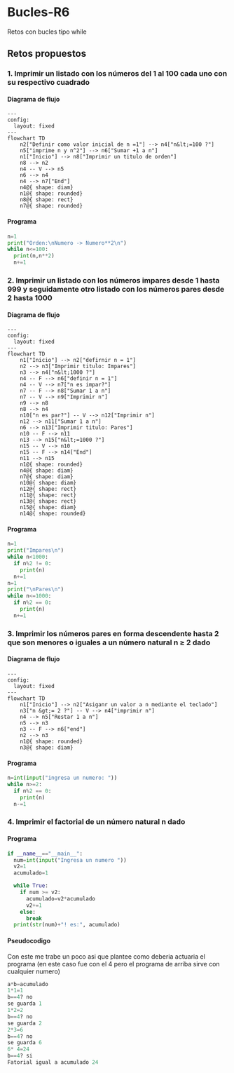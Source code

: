 # Bucles-R6
Retos con bucles tipo while
## Retos propuestos
### 1. Imprimir un listado con los números del 1 al 100 cada uno con su respectivo cuadrado
#### Diagrama de flujo
```mermaid
---
config:
  layout: fixed
---
flowchart TD
    n2["Definir como valor inicial de n =1"] --> n4["n&lt;=100 ?"]
    n5["imprime n y n^2"] --> n6["Sumar +1 a n"]
    n1["Inicio"] --> n8["Imprimir un titulo de orden"]
    n8 --> n2
    n4 -- V --> n5
    n6 --> n4
    n4 --> n7["End"]
    n4@{ shape: diam}
    n1@{ shape: rounded}
    n8@{ shape: rect}
    n7@{ shape: rounded}
```
#### Programa
```python
n=1
print("Orden:\nNumero -> Numero**2\n")
while n<=100:
  print(n,n**2)
  n+=1
```
### 2. Imprimir un listado con los números impares desde 1 hasta 999 y seguidamente otro listado con los números pares desde 2 hasta 1000
#### Diagrama de flujo
```mermaid
---
config:
  layout: fixed
---
flowchart TD
    n1["Inicio"] --> n2["defirnir n = 1"]
    n2 --> n3["Imprimir titulo: Impares"]
    n3 --> n4["n&lt;1000 ?"]
    n4 -- F --> n6["definir n = 1"]
    n4 -- V --> n7["n es impar?"]
    n7 -- F --> n8["Sumar 1 a n"]
    n7 -- V --> n9["Imprimir n"]
    n9 --> n8
    n8 --> n4
    n10["n es par?"] -- V --> n12["Imprimir n"]
    n12 --> n11["Sumar 1 a n"]
    n6 --> n13["Imprimir titulo: Pares"]
    n10 -- F --> n11
    n13 --> n15["n&lt;=1000 ?"]
    n15 -- V --> n10
    n15 -- F --> n14["End"]
    n11 --> n15
    n1@{ shape: rounded}
    n4@{ shape: diam}
    n7@{ shape: diam}
    n10@{ shape: diam}
    n12@{ shape: rect}
    n11@{ shape: rect}
    n13@{ shape: rect}
    n15@{ shape: diam}
    n14@{ shape: rounded}
```
#### Programa
```python
n=1
print("Impares\n")
while n<1000:
  if n%2 != 0:
    print(n)
  n+=1
n=1
print("\nPares\n")
while n<=1000:
  if n%2 == 0:
    print(n)
  n+=1
```
### 3. Imprimir los números pares en forma descendente hasta 2 que son menores o iguales a un número natural n ≥ 2 dado
#### Diagrama de flujo
```mermaid
---
config:
  layout: fixed
---
flowchart TD
    n1["Inicio"] --> n2["Asiganr un valor a n mediante el teclado"]
    n3["n &gt;= 2 ?"] -- V --> n4["imprimir n"]
    n4 --> n5["Restar 1 a n"]
    n5 --> n3
    n3 -- F --> n6["end"]
    n2 --> n3
    n1@{ shape: rounded}
    n3@{ shape: diam}
```
#### Programa
```python
n=int(input("ingresa un numero: "))
while n>=2:
  if n%2 == 0:
    print(n)
  n-=1
```
### 4. Imprimir el factorial de un número natural n dado
#### Programa
```python
if __name__=="__main__":
  num=int(input("Ingresa un numero "))
  v2=1
  acumulado=1

  while True:
    if num >= v2:
      acumulado=v2*acumulado
      v2+=1
    else:
      break
  print(str(num)+"! es:", acumulado)
```
#### Pseudocodigo
Con este me trabe un poco asi que plantee como deberia actuaria el programa (en este caso fue con el 4 pero el programa de arriba sirve con cualquier numero)
```python
a*b=acumulado
1*1=1
b==4? no
se guarda 1
1*2=2
b==4? no
se guarda 2
2*3=6 
b==4? no
se guarda 6
6* 4=24
b==4? si
Fatorial igual a acumulado 24
```
